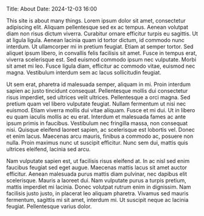 Title: About
Date: 2024-12-03 16:00

This site is about many things. Lorem ipsum dolor sit amet, consectetur adipiscing elit. Aliquam pellentesque sed ex ac tempus. Aenean volutpat diam non risus dictum viverra. Curabitur ornare efficitur turpis eu sagittis. Ut at ligula ligula. Aenean lacinia quam id tortor dictum, id commodo nunc interdum. Ut ullamcorper mi in pretium feugiat. Etiam at semper tortor. Sed aliquet ipsum libero, in convallis felis facilisis sit amet. Fusce in tempus erat, viverra scelerisque est. Sed euismod commodo ipsum nec vulputate. Morbi sit amet mi leo. Fusce ligula diam, efficitur ac commodo vitae, euismod nec magna. Vestibulum interdum sem ac lacus sollicitudin feugiat.

Ut sem erat, pharetra id malesuada semper, aliquam in mi. Proin interdum sapien ac justo tincidunt consequat. Pellentesque mollis dui consectetur risus imperdiet, sed ultrices velit ultrices. Pellentesque a orci magna. Sed pretium quam vel libero vulputate feugiat. Nullam fermentum ut nisi nec euismod. Etiam viverra mollis dui vitae aliquam. Fusce et mi dui. Ut in libero eu quam iaculis mollis ac eu erat. Interdum et malesuada fames ac ante ipsum primis in faucibus. Vestibulum nec fringilla massa, non consequat nisi. Quisque eleifend laoreet sapien, ac scelerisque est lobortis vel. Donec et enim lacus. Maecenas arcu mauris, finibus a commodo ac, posuere non nulla. Proin maximus nunc ut suscipit efficitur. Nunc sem dui, mattis quis ultrices eleifend, lacinia sed arcu.

Nam vulputate sapien est, ut facilisis risus eleifend at. In ac nisl sed enim faucibus feugiat sed eget augue. Maecenas mattis lacus sit amet auctor efficitur. Aenean malesuada purus mattis diam pulvinar, nec dapibus elit scelerisque. Mauris a laoreet dui. Nam vulputate purus a turpis pretium, mattis imperdiet mi lacinia. Donec volutpat rutrum enim in dignissim. Nam facilisis justo justo, in placerat leo aliquam pharetra. Vivamus sed mauris fermentum, sagittis mi sit amet, interdum mi. Ut suscipit neque ac lacinia feugiat. Pellentesque varius dolor.
